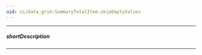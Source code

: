 ```yaml
---
uid: ui/data_grid:SummaryTotalItem.skipEmptyValues
---
```

---
##### shortDescription
<!-- %shortDescription% -->

---
<!--
&lt;!-- %fullDescription% --&gt;

&lt;!-- import * from 'api-reference\10 UI Components\dxDataGrid\1 Configuration\summary\groupItems\skipEmptyValues.md' --&gt;
-->